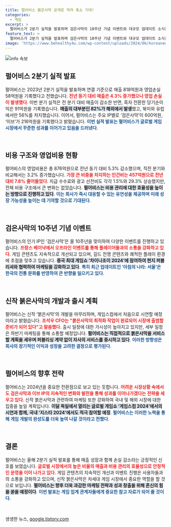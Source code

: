```yaml
---
title: 펄어비스 붉은사막 공개로 적자 축소 기대!
categories:
  - 게임
excerpt: >
  펄어비스가 2분기 실적을 발표하며 검은사막의 10주년 기념 이벤트와 대규모 업데이트 소식을 전했습니다. 신작 붉은사막 시연 계획도 밝혀져, 글로벌 게임시장에서의 기대감이 높아지고 있습니다.
feature_text: >
  펄어비스가 2분기 실적을 발표하며 검은사막의 10주년 기념 이벤트와 대규모 업데이트 소식을 전했습니다. 신작 붉은사막 시연 계획도 밝혀져, 글로벌 게임시장에서의 기대감이 높아지고 있습니다.
image: 'https://www.behealthy4u.com/wp-content/uploads/2024/06/koreanews.jpg'
---
```


<p><img src="https://www.behealthy4u.com/wp-content/uploads/2024/06/koreanews.jpg" alt="info 속보" /></p>

<h2 data-ke-size="size26">펄어비스 2분기 실적 발표</h2>

<p data-ke-size="size16">펄어비스는 2023년 2분기 실적을 발표하며 연결 기준으로 매출 818억원과 영업손실 58억원을 기록했다고 전했습니다. <b><span style="color: #ee2323;">전년 동기 대비 매출은 4.3% 증가했으나 영업 손실이 발생했다</span></b>. 이번 분기 실적은 전 분기 대비 매출이 감소한 반면, 흑자 전환한 당기순이익은 91억원을 기록했습니다. <b><span style="background-color: #21538527;">매출의 대부분인 82%가 해외에서 발생</span></b>했고, 북미와 유럽에서만 56%를 차지했습니다. 이어서, 펄어비스는 주요 IP별로 ‘검은사막’이 600억원, ‘이브’가 216억원을 기록했다고 밝혔습니다. <b><span style="color: #1a5490;">이번 실적 발표는 펄어비스가 글로벌 게임 시장에서 꾸준한 성과를 이어가고 있음을 드러낸다</span></b>.</p>

<p data-ke-size="size16">&nbsp;</p>

<h2 data-ke-size="size26">비용 구조와 영업비용 현황</h2>

<p data-ke-size="size16">펄어비스의 영업비용은 총 876억원으로 전년 동기 대비 5.3% 감소했으며, 직전 분기와 비교해서는 3.2% 증가했습니다. <b><span style="color: #ee2323;">가장 큰 비중을 차지하는 인건비는 457억원으로 전년 대비 7.8% 줄어들었다</span></b>. 지급 수수료와 광고 선전비도 각각 1.5%와 29.3% 상승했지만, 전체 비용 구조에서 큰 변화는 없었습니다. <b><span style="background-color: #21538527;">펄어비스는 비용 관리에 대한 효율성을 높이는 방향으로 진행하고 있다</span></b>. <b><span style="color: #1a5490;">이는 회사가 즉시 대응할 수 있는 유연성을 제공하며 미래 성장 가능성을 높이는 데 기여할 것으로 기대된다</span></b>.</p>

<p data-ke-size="size16">&nbsp;</p>

<h2 data-ke-size="size26">검은사막의 10주년 기념 이벤트</h2>

<p data-ke-size="size16">펄어비스의 인기 IP인 ‘검은사막’은 올 10주년을 맞이하여 다양한 이벤트를 진행하고 있습니다. <b><span style="color: #ee2323;">프랑스 베이냑에서 오프라인 이벤트를 통해 플레이어들과의 소통을 강화하고 있다</span></b>. 게임 콘텐츠도 지속적으로 개선되고 있으며, 길드 전쟁 콘텐츠와 쾌적한 플레이 환경에 초점을 맞추고 있습니다. <b><span style="background-color: #21538527;">중국 최대 게임쇼 ‘차이나조이 2024’에 참여하여 현지 퍼블리셔와 협력하여 마케팅을 강화하고 있다</span></b>. <b><span style="color: #1a5490;">특히 최근 업데이트인 ‘아침의 나라: 서울’은 한국의 전통 문화를 반영하여 큰 반향을 일으키고 있다</span></b>.</p>

<p data-ke-size="size16">&nbsp;</p>

<h2 data-ke-size="size26">신작 붉은사막의 개발과 출시 계획</h2>

<p data-ke-size="size16">펄어비스는 신작 ‘붉은사막’의 개발을 마무리하며, 게임스컴에서 처음으로 시연할 예정이라고 밝혔습니다. <b><span style="color: #ee2323;">조석우 CFO는 "붉은사막의 최적화 작업이 완료되어 시장에 출범할 준비가 되어 있다"고 말씀했다</span></b>. 출시 일정에 대한 가시성이 높아지고 있지만, 세부 일정은 하반기 마케팅을 통해 소통할 예정입니다. <b><span style="background-color: #21538527;">펄어비스는 직접적으로 붉은사막을 서비스할 계획을 세우며 퍼블리싱 계약 없이 자사의 서비스를 중시하고 있다</span></b>. <b><span style="color: #1a5490;">이러한 방향성은 회사의 장기적인 이익과 성장을 고려한 결정으로 평가된다</span></b>.</p>

<p data-ke-size="size16">&nbsp;</p>

<h2 data-ke-size="size26">펄어비스의 향후 전략</h2>

<p data-ke-size="size16">펄어비스는 2024년을 중요한 전환점으로 보고 있는 듯합니다. <b><span style="color: #ee2323;">어려운 시장상황 속에서도 검은사막과 이브 IP의 지속적인 변화와 발전을 통해 성과를 이어나가겠다는 전략을 세우고 있다</span></b>. 신작 붉은사막과 관련하여 마케팅 또한 강화하여 국내 및 해외 시장에 대한 집중을 높일 계획입니다. <b><span style="background-color: #21538527;">이달 독일에서 열리는 글로벌 게임쇼 ‘게임스컴 2024’에서의 시연과 함께, 국내 ‘지스타 2024’에서도 적극 참여할 예정</span></b>. <b><span style="color: #1a5490;">펄어비스는 이러한 노력을 통해 게임 개발의 완성도를 더욱 높여 나갈 것이라고 전했다</span></b>.</p>

<p data-ke-size="size16">&nbsp;</p>

<h2 data-ke-size="size26">결론</h2>

<p data-ke-size="size16">펄어비스는 올해 2분기 실적 발표를 통해 매출 성장과 함께 손실 감소라는 긍정적인 신호를 보였습니다. <b><span style="color: #ee2323;">글로벌 시장에서의 높은 비율의 매출과 비용 관리의 효율성으로 안정적인 운영을 이어 나가고 있다</span></b>. 게임 콘텐츠의 지속적인 개선과 이벤트 진행은 사용자들과의 소통을 강화하고 있으며, 신작 붉은사막은 차세대 게임 시장에서 중요한 역할을 할 것으로 보입니다. <b><span style="background-color: #21538527;">펄어비스는 향후 더욱 과감한 마케팅 전략과 성과 창출을 위해 혼신의 힘을 쏟을 예정이다</span></b>. <b><span style="color: #1a5490;">이번 발표는 게임 업계 관계자들에게 중요한 참고 자료가 되어 줄 것이다</span></b>.</p>

<p data-ke-size="size16">&nbsp;</p>
생생한 뉴스, <a href="https://qoogle.tistory.com" rel="dofollow">qoogle.tistory.com</a>


